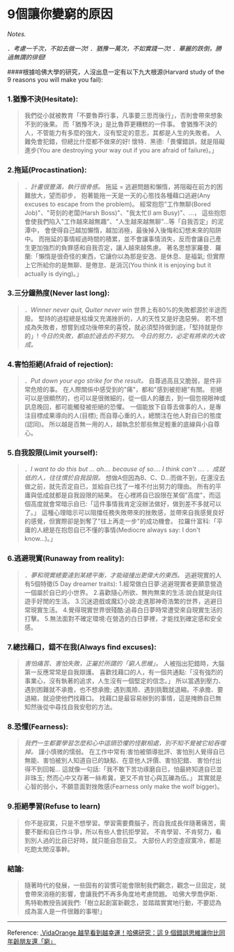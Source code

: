 # 9個讓你變窮的原因
*Notes.*

．*考慮一千次，不如去做一次!*
．*猶豫一萬次，不如實踐一次!*
．*華麗的跌倒，勝過無謂的徘徊!*

####根據哈佛大學的研究，人沒出息一定有以下九大根源(Harvard study of the 9 reasons you will make you fail):

### 1.猶豫不決(Hesitate):
>	我們從小就被教育「不要魯莽行事，凡事要三思而後行」，否則會帶來想象不到的後果。
>	而「猶豫不決」是比魯莽更糟糕的一件事。
>	會猶豫不決的人，不管能力有多麼的強大，沒有堅定的意志，其都是人生的失敗者。
>	人難免會犯錯，但總比什麼都不做來的好!
>	懷特．黑德:「畏懼錯誤，就是阻礙進步(You are destroying your way out if you are afraid of failure)。」

### 2.拖延(Procastination):
>	．*計畫很豐滿，執行很骨感。*
>	拖延 = 逃避問題和懶惰，將阻礙在前方的困難放大，望而卻步，
>	抱著能拖一天是一天的心態找各種藉口逃避(Any excuses to escape from the problem)。
>	經常抱怨"工作無聊(Bored Job)"、"苛刻的老闆(Harsh Boss)"、"我太忙(I am Busy)"、...，
>	這些抱怨會使我們陷入"工作越來越無趣"、"人生越來越無聊"...等「自我否定」的泥潭中，
>	會使得自己越加懶惰，越加消極，最後掉入後悔和幻想未來的陷阱中。
>	而拖延的事情經過時間的積累，並不會讓事情消失，反而會讓自己產生更加強烈的負罪感和自我否定，讓人越來越焦慮。
>	著名思想家羅曼．羅蘭:「懶惰是很奇怪的東西，它讓你以為那是安逸、是休息、是福氣;
>	但實際上它所給你的是無聊、是倦怠、是消沉(You think it is enjoying but it actually is dying)。」

### 3.三分鐘熱度(Never last long):
>	．*Winner never quit, Quiter never win*
>	世界上有80%的失敗都源於半途而廢。
>	堅持的過程總是枯燥又充滿挫折的，人的天性又是好逸惡勞。
>	若不想成為失敗者，想嘗到成功後帶來的喜悅，就必須堅持做到底，「堅持就是你的」!
>	*今日的失敗，都由於過去的不努力。*
>	*今日的努力，必定有將來的大收成。*

### 4.害怕拒絕(Afraid of rejection):
>	．*Put down your ego strike for the result。*
>	自尊過高且又脆弱，是件非常危險的事。
>	在人際關係中感受到的"痛"，都和"感到被拒絕"有關。
>	拒絕可以是很顯然的，也可以是很微細的，從一個人的離去，到一個忽視眼神或訊息晚回，都可能觸發被拒絕的恐懼。
>	一個能放下自尊去做事的人，是專注目標成果導向的人(目標); 而自尊心重的人，總關注在他人對自已的態度(認同)。
>	所以越是百無一用的人，越執念於那些無足輕重的底線與小自尊心。

### 5.自我設限(Limit yourself):
>	．*I want to do this but ... ah.... because of so.... I think can't ....*
>	．*成就低的人，往往慣於自我設限。*
>	想做A但因為B、C、D...而做不到，在還沒去做之前，就先否定自已，並給自已找了一堆不付出努力的理由。
>	所有的平庸與低成就都是自我設限的結果。
>	在心裡將自已設限在某個"高度"，而這個高度就會常暗示自已:「這件事情我肯定沒辦法做好，做到差不多就可以了。」
>	這種心理暗示可以阻擋任務失敗帶來的挫敗感，並帶來自我感覺良好的感覺，但實際卻是剝奪了"往上再走一步"的成功機會。
>	拉羅什富科:「平庸的人總是在抱怨自已不懂的事情(Mediocre always say: I don't know...)。」

### 6.逃避現實(Runaway from reality):
>	．*夢和現實總要達到某總平衡，才能碰撞出更偉大的東西。*
>	逃避現實的人有5個特徵(5 Day dreamer traits):
>	1.經常做白日夢:逃避現實者更願意營造一個屬於自已的小世界。
>	2.喜歡隨心所欲、無拘無束的生活:說白就是向往遊手好閒的生活。
>	3.沉迷遊戲或魔幻小說:走進那神奇浩繁的世界，逃避日常現實生活。
>	4.覺得現實世界很殘酷:追尋白日夢時常遭受來自現實生活的打擊。
>	5.無法面對不確定環境:在營造的白日夢裡，才能找到確定感和安全感。

### 7.總找藉口，錯不在我(Always find excuses):
>	*害怕痛苦、害怕失敗，正屬於所謂的「窮人思維」。*
>	人被指出犯錯時，大腦第一反應常常是自我辯護。
>	喜歡找藉口的人，有一個共通點:「沒有強烈的事業心，沒有執著的追求，人生沒有一個堅定的信念。」
>	所以當遇到壓力、遇到困難就不承擔，也不想承擔; 遇到風險、遇到挑戰就退縮。不承擔、要退縮，就迫使他們找藉口。
>	找藉口是最容易辦到的事情，這是掩飾自已無知然後從中尋找自我安慰的方法。

### 8.恐懼(Fearness):
>	*我們一生都要學習怎麼和心中這頭恐懼的怪獸相處，別不知不覺被它給吞噬掉。*
>	謹小慎微的懦弱。
>	在工作中常有:害怕被領導批評、害怕別人覺得自已無能、害怕被別人知道自已的缺點、在意他人評價、害怕犯錯、
>	害怕付出得不到回報...
>	這就像一句話:「我不敢下苦功琢磨自已，怕最終知道自已並非珠玉; 然而心中又存著一絲希冀，更又不肯甘心與瓦礫為伍。」
>	其實就是心智的弱小，不願意面對挫敗感(Fearness only make the wolf bigger)。

### 9.拒絕學習(Refuse to learn)
>	你不是寂寞，只是不想學習。學習需要費腦子，而自我成長伴隨著痛苦，需要不斷和自已作斗爭，所以有些人會抗拒學習。
>	不肯學習、不肯努力，看到別人過的比自已好時，就只能自怨自艾。
>	大部份人的空虛寂寞冷，都是吃飽太閒沒事幹。

### 結論:
>	隨著時代的發展，一些固有的習慣可能會限制我們觀念，觀念一旦固定，就會帶來消極的影響，會讓我們不再多角度地考慮問題。
>	哈佛大學喬伊斯．馬特勒教授告誡我們:「樹立起創富新觀念，並踏踏實實地行動，不要認為成為富人是一件很難的事喔!」

_ _ _

Reference:
[.VidaOrange 越早看到越幸運！哈佛研究：這 9 個錯誤思維讓你比同年齡朋友還「窮」](https://buzzorange.com/vidaorange/2017/10/19/9-reasons-you-are-poor/#utm_source=VOLINE&utm_medium=VO_gossip_0131_2&utm_campaign=VO_LINE)

